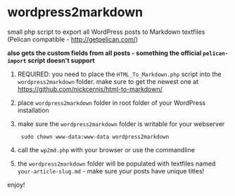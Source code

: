 wordpress2markdown
==================

small php script to export all WordPress posts to Markdown textfiles (Pelican compatible - http://getpelican.com/)

**also gets the custom fields from all posts - something the official `pelican-import` script doesn't support**

1. REQUIRED: you need to place the `HTML_To_Markdown.php` script into the `wordpress2markdown` folder. make sure to get the newest one at https://github.com/nickcernis/html-to-markdown/

1. place `wordpress2markdown` folder in root folder of your WordPress installation

2. make sure the `wordpress2markdown` folder is writable for your webserver 

        sudo chown www-data:www-data wordpress2markdown
        
3. call the `wp2md.php` with your browser or use the commandline

4. the `wordpress2markdown` folder will be populated with textfiles named `your-article-slug.md` - make sure your posts have unique titles!


enjoy!
